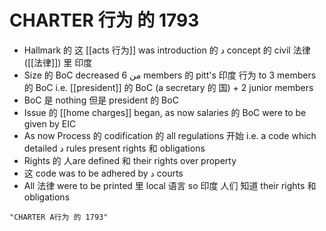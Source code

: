 # CHARTER 行为 的 1793

-   Hallmark 的 这 [[acts 行为]] was introduction 的 د concept 的 civil  法律  ([[法律]]) 里 印度
-   Size 的 BoC decreased من 6 members 的 pitt's 印度 行为 to 3 members 的 BoC i.e. [[president]] 的 BoC (a secretary 的 国) + 2 junior members
-   BoC 是 nothing 但是 president 的 BoC
-   Issue 的 [[home charges]] began, as now salaries 的 BoC were to be given by EIC
-   As now Process 的 codification 的 all regulations 开始  i.e. a code which detailed د rules present rights 和 obligations
-   Rights 的 人are defined 和 their rights over property
-   这 code was to be adhered by د courts
-   All 法律 were to be printed 里 local 语言 so 印度 人们 知道 their rights 和 obligations

```query
"CHARTER A行为 的 1793"
```